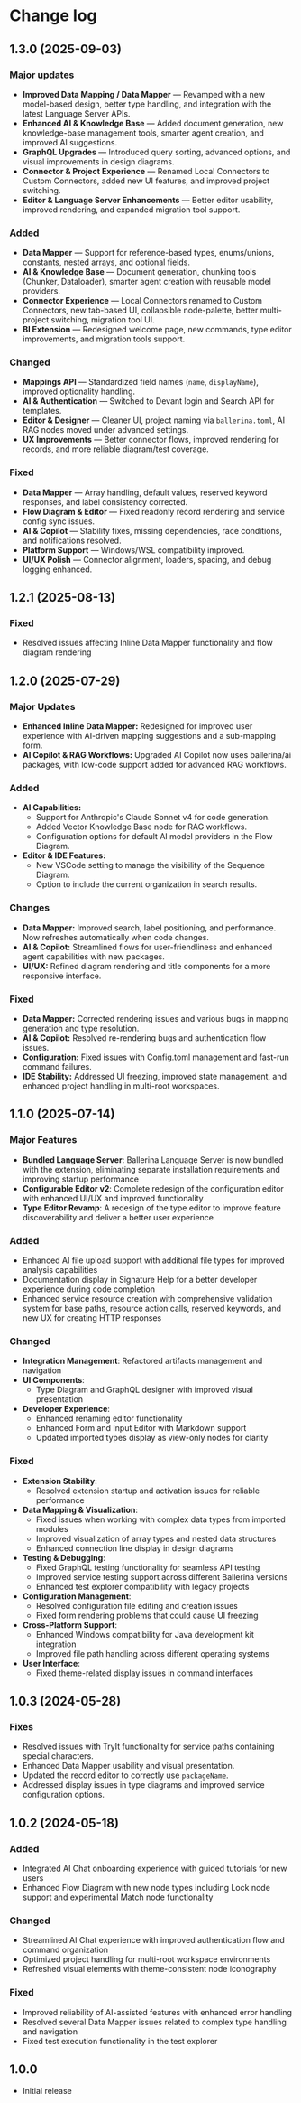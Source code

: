 # Change log

## **1.3.0** (2025-09-03)

### Major updates

- **Improved Data Mapping / Data Mapper** — Revamped with a new model-based design, better type handling, and integration with the latest Language Server APIs.  
- **Enhanced AI & Knowledge Base** — Added document generation, new knowledge-base management tools, smarter agent creation, and improved AI suggestions.  
- **GraphQL Upgrades** — Introduced query sorting, advanced options, and visual improvements in design diagrams.  
- **Connector & Project Experience** — Renamed Local Connectors to Custom Connectors, added new UI features, and improved project switching.  
- **Editor & Language Server Enhancements** — Better editor usability, improved rendering, and expanded migration tool support.  

### Added

- **Data Mapper** — Support for reference-based types, enums/unions, constants, nested arrays, and optional fields.  
- **AI & Knowledge Base** — Document generation, chunking tools (Chunker, Dataloader), smarter agent creation with reusable model providers.  
- **Connector Experience** — Local Connectors renamed to Custom Connectors, new tab-based UI, collapsible node-palette, better multi-project switching, migration tool UI.  
- **BI Extension** — Redesigned welcome page, new commands, type editor improvements, and migration tools support.  

### Changed

- **Mappings API** — Standardized field names (`name`, `displayName`), improved optionality handling.  
- **AI & Authentication** — Switched to Devant login and Search API for templates.  
- **Editor & Designer** — Cleaner UI, project naming via `ballerina.toml`, AI RAG nodes moved under advanced settings.  
- **UX Improvements** — Better connector flows, improved rendering for records, and more reliable diagram/test coverage.  

### Fixed

- **Data Mapper** — Array handling, default values, reserved keyword responses, and label consistency corrected.  
- **Flow Diagram & Editor** — Fixed readonly record rendering and service config sync issues.  
- **AI & Copilot** — Stability fixes, missing dependencies, race conditions, and notifications resolved.  
- **Platform Support** — Windows/WSL compatibility improved.  
- **UI/UX Polish** — Connector alignment, loaders, spacing, and debug logging enhanced.

## **1.2.1** (2025-08-13)

### Fixed

-   Resolved issues affecting Inline Data Mapper functionality and flow diagram rendering


## **1.2.0** (2025-07-29)

### Major Updates

-   **Enhanced Inline Data Mapper:** Redesigned for improved user experience with AI-driven mapping suggestions and a sub-mapping form.
-   **AI Copilot & RAG Workflows:** Upgraded AI Copilot now uses ballerina/ai packages, with low-code support added for advanced RAG workflows.

### Added

-   **AI Capabilities:**
    -   Support for Anthropic's Claude Sonnet v4 for code generation.
    -   Added Vector Knowledge Base node for RAG workflows.
    -   Configuration options for default AI model providers in the Flow Diagram.
-   **Editor & IDE Features:**
    -   New VSCode setting to manage the visibility of the Sequence Diagram.
    -   Option to include the current organization in search results.

### Changes

-   **Data Mapper:** Improved search, label positioning, and performance. Now refreshes automatically when code changes.
-   **AI & Copilot:** Streamlined flows for user-friendliness and enhanced agent capabilities with new packages.
-   **UI/UX:** Refined diagram rendering and title components for a more responsive interface.

### Fixed

-   **Data Mapper:** Corrected rendering issues and various bugs in mapping generation and type resolution.
-   **AI & Copilot:** Resolved re-rendering bugs and authentication flow issues.
-   **Configuration:** Fixed issues with Config.toml management and fast-run command failures.
-   **IDE Stability:** Addressed UI freezing, improved state management, and enhanced project handling in multi-root workspaces.


## **1.1.0** (2025-07-14)

### Major Features

- **Bundled Language Server**: Ballerina Language Server is now bundled with the extension, eliminating separate installation requirements and improving startup performance
- **Configurable Editor v2**: Complete redesign of the configuration editor with enhanced UI/UX and improved functionality
- **Type Editor Revamp**: A redesign of the type editor to improve feature discoverability and deliver a better user experience

### Added

- Enhanced AI file upload support with additional file types for improved analysis capabilities
- Documentation display in Signature Help for a better developer experience during code completion
- Enhanced service resource creation with comprehensive validation system for base paths, resource action calls, reserved keywords, and new UX for creating HTTP responses

### Changed

- **Integration Management**: Refactored artifacts management and navigation
- **UI Components**: 
  - Type Diagram and GraphQL designer with improved visual presentation
- **Developer Experience**:
  - Enhanced renaming editor functionality
  - Enhanced Form and Input Editor with Markdown support
  - Updated imported types display as view-only nodes for clarity

### Fixed

- **Extension Stability**:
  - Resolved extension startup and activation issues for reliable performance
- **Data Mapping & Visualization**:
  - Fixed issues when working with complex data types from imported modules
  - Improved visualization of array types and nested data structures
  - Enhanced connection line display in design diagrams
- **Testing & Debugging**:
  - Fixed GraphQL testing functionality for seamless API testing
  - Improved service testing support across different Ballerina versions
  - Enhanced test explorer compatibility with legacy projects
- **Configuration Management**:
  - Resolved configuration file editing and creation issues
  - Fixed form rendering problems that could cause UI freezing
- **Cross-Platform Support**:
  - Enhanced Windows compatibility for Java development kit integration
  - Improved file path handling across different operating systems
- **User Interface**:
  - Fixed theme-related display issues in command interfaces


## **1.0.3** (2024-05-28)

### Fixes

- Resolved issues with TryIt functionality for service paths containing special characters.
- Enhanced Data Mapper usability and visual presentation.
- Updated the record editor to correctly use `packageName`.
- Addressed display issues in type diagrams and improved service configuration options.


## **1.0.2** (2024-05-18)

### Added

- Integrated AI Chat onboarding experience with guided tutorials for new users
- Enhanced Flow Diagram with new node types including Lock node support and experimental Match node functionality

### Changed

- Streamlined AI Chat experience with improved authentication flow and command organization
- Optimized project handling for multi-root workspace environments
- Refreshed visual elements with theme-consistent node iconography

### Fixed

- Improved reliability of AI-assisted features with enhanced error handling
- Resolved several Data Mapper issues related to complex type handling and navigation
- Fixed test execution functionality in the test explorer


## **1.0.0**

- Initial release
